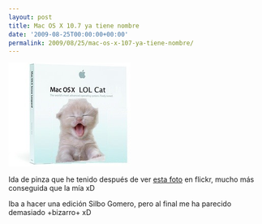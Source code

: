 ```yaml
---
layout: post
title: Mac OS X 10.7 ya tiene nombre
date: '2009-08-25T00:00:00+00:00'
permalink: 2009/08/25/mac-os-x-107-ya-tiene-nombre/
---
```

<img src="/assets/lolcat.jpg" alt="LOL cat" title="LOL cat" width="240" height="205" class="alignnone size-full wp-image-1552" />

Ida de pinza que he tenido después de ver [esta foto](http://www.flickr.com/photos/ntwojp/3854795838/in/pool-35034346867@N01) en flickr, mucho más conseguida que la mía xD

Iba a hacer una edición Silbo Gomero, pero al final me ha parecido demasiado +bizarro+ xD
